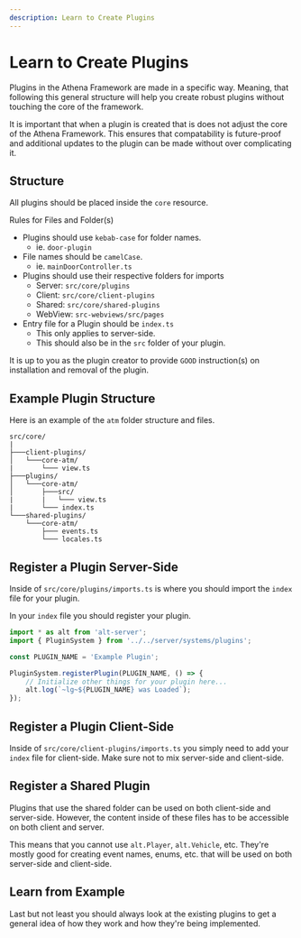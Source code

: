 ```yaml
---
description: Learn to Create Plugins
---
```


# Learn to Create Plugins

Plugins in the Athena Framework are made in a specific way. Meaning, that following this general structure will help you create robust plugins without touching the core of the framework.

It is important that when a plugin is created that is does not adjust the core of the Athena Framework. This ensures that compatability is future-proof and additional updates to the plugin can be made without over complicating it.

## Structure

All plugins should be placed inside the `core` resource.

Rules for Files and Folder(s)

- Plugins should use `kebab-case` for folder names.
  - ie. `door-plugin`
- File names should be `camelCase`.
  - ie. `mainDoorController.ts`
- Plugins should use their respective folders for imports
  - Server: `src/core/plugins`
  - Client: `src/core/client-plugins`
  - Shared: `src/core/shared-plugins`
  - WebView: `src-webviews/src/pages`
- Entry file for a Plugin should be `index.ts`
  - This only applies to server-side.
  - This should also be in the `src` folder of your plugin.

It is up to you as the plugin creator to provide `GOOD` instruction(s) on installation and removal of the plugin.

## Example Plugin Structure

Here is an example of the `atm` folder structure and files.

```
src/core/
|
├───client-plugins/
│   └───core-atm/
|       └─── view.ts
├───plugins/
│   └───core-atm/
│       ├───src/
|       |   └─── view.ts
|       └─── index.ts
└───shared-plugins/
    └───core-atm/
        ├─── events.ts
        └─── locales.ts
```

## Register a Plugin Server-Side

Inside of `src/core/plugins/imports.ts` is where you should import the `index` file for your plugin.

In your `index` file you should register your plugin.

```typescript
import * as alt from 'alt-server';
import { PluginSystem } from '../../server/systems/plugins';

const PLUGIN_NAME = 'Example Plugin';

PluginSystem.registerPlugin(PLUGIN_NAME, () => {
    // Initialize other things for your plugin here...
    alt.log(`~lg~${PLUGIN_NAME} was Loaded`);
});
```

## Register a Plugin Client-Side

Inside of `src/core/client-plugins/imports.ts` you simply need to add your `index` file for client-side. Make sure not to mix server-side and client-side.

## Register a Shared Plugin

Plugins that use the shared folder can be used on both client-side and server-side. However, the content inside of these files has to be accessible on both client and server.

This means that you cannot use `alt.Player`, `alt.Vehicle`, etc. They're mostly good for creating event names, enums, etc. that will be used on both server-side and client-side.

## Learn from Example

Last but not least you should always look at the existing plugins to get a general idea of how they work and how they're being implemented.